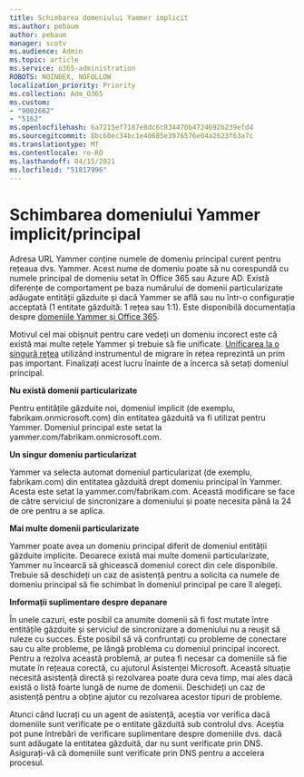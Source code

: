 ```yaml
---
title: Schimbarea domeniului Yammer implicit
ms.author: pebaum
author: pebaum
manager: scotv
ms.audience: Admin
ms.topic: article
ms.service: o365-administration
ROBOTS: NOINDEX, NOFOLLOW
localization_priority: Priority
ms.collection: Adm_O365
ms.custom:
- "9002662"
- "5162"
ms.openlocfilehash: 6a7215ef7187e8dc6c834470b4724692b239efd4
ms.sourcegitcommit: 8bc60ec34bc1e40685e3976576e04a2623f63a7c
ms.translationtype: MT
ms.contentlocale: ro-RO
ms.lasthandoff: 04/15/2021
ms.locfileid: "51817996"
---
```

# <a name="changing-the-defaultprimary-yammer-domain"></a>Schimbarea domeniului Yammer implicit/principal

Adresa URL Yammer conține numele de domeniu principal curent pentru rețeaua dvs. Yammer. Acest nume de domeniu poate să nu corespundă cu numele principal de domeniu setat în Office 365 sau Azure AD. Există diferențe de comportament pe baza numărului de domenii particularizate adăugate entității găzduite și dacă Yammer se află sau nu într-o configurație acceptată (1 entitate găzduită: 1 rețea sau 1:1). Este disponibilă documentația despre [domeniile Yammer și Office 365](https://docs.microsoft.com/yammer/configure-your-yammer-network/manage-yammer-domains).

Motivul cel mai obișnuit pentru care vedeți un domeniu incorect este că există mai multe rețele Yammer și trebuie să fie unificate. [Unificarea la o singură rețea](https://docs.microsoft.com/yammer/configure-your-yammer-network/consolidate-multiple-yammer-networks) utilizând instrumentul de migrare în rețea reprezintă un prim pas important. Finalizați acest lucru înainte de a încerca să setați domeniul principal.

**Nu există domenii particularizate**

Pentru entitățile găzduite noi, domeniul implicit (de exemplu, fabrikam.onmicrosoft.com) din entitatea găzduită va fi utilizat pentru Yammer. Domeniul principal este setat la yammer.com/fabrikam.onmicrosoft.com.

**Un singur domeniu particularizat**

Yammer va selecta automat domeniul particularizat (de exemplu, fabrikam.com) din entitatea găzduită drept domeniu principal în Yammer. Acesta este setat la yammer.com/fabrikam.com. Această modificare se face de către serviciul de sincronizare a domeniului și poate necesita până la 24 de ore pentru a se aplica.

**Mai multe domenii particularizate**

Yammer poate avea un domeniu principal diferit de domeniul entității găzduite implicite. Deoarece există mai multe domenii particularizate, Yammer nu încearcă să ghicească domeniul corect din cele disponibile. Trebuie să deschideți un caz de asistență pentru a solicita ca numele de domeniu principal să fie schimbat în domeniul principal pe care îl alegeți.

**Informații suplimentare despre depanare**

În unele cazuri, este posibil ca anumite domenii să fi fost mutate între entitățile găzduite și serviciul de sincronizare a domeniului nu a reușit să ruleze cu succes. Este posibil să vă confruntați cu probleme de conectare sau cu alte probleme, pe lângă problema cu domeniul principal incorect. Pentru a rezolva această problemă, ar putea fi necesar ca domeniile să fie mutate în rețeaua corectă, cu ajutorul Asistenței Microsoft. Această situație necesită asistență directă și rezolvarea poate dura ceva timp, mai ales dacă există o listă foarte lungă de nume de domenii. Deschideți un caz de asistență pentru a obține ajutor cu rezolvarea acestor tipuri de probleme.

Atunci când lucrați cu un agent de asistență, aceștia vor verifica dacă domeniile sunt verificate pe o entitate găzduită sub controlul dvs. Aceștia pot pune întrebări de verificare suplimentare despre domeniile dvs. dacă sunt adăugate la entitatea găzduită, dar nu sunt verificate prin DNS. Asigurați-vă că domeniile sunt verificate prin DNS pentru a accelera procesul.
